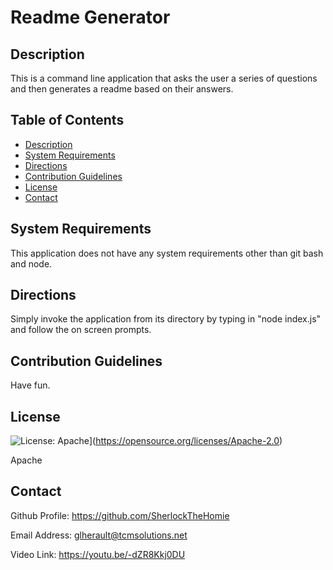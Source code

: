 
Readme Generator
========

  ## Description

This is a command line application that asks the user a series of questions and then generates a readme based on their answers.

  ## Table of Contents

  - [Description](#description)
  - [System Requirements](#systemreqs)
  - [Directions](#directions)
  - [Contribution Guidelines](#conguide)
  - [License](#license)
  - [Contact](#user)

  ## System Requirements

This application does not have any system requirements other than git bash and node.

  ## Directions

Simply invoke the application from its directory by typing in "node index.js" and follow the on screen prompts.

  ## Contribution Guidelines

Have fun.

  ## License

![License: Apache](https://img.shields.io/badge/License-Apache_2.0-blue.svg)](https://opensource.org/licenses/Apache-2.0)
  
Apache


  ## Contact

Github Profile: https://github.com/SherlockTheHomie

Email Address: glherault@tcmsolutions.net

Video Link: https://youtu.be/-dZR8Kkj0DU

